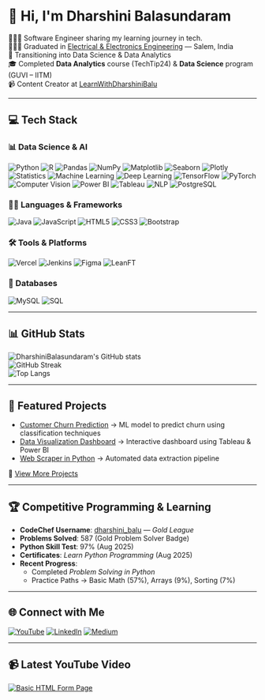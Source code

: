 # 👋 Hi, I'm Dharshini Balasundaram  

👩🏻‍💻 Software Engineer sharing my learning journey in tech.  
👩🏻‍🎓 Graduated in [Electrical & Electronics Engineering](https://avsenggcollege.ac.in/) — Salem, India  
💭 Transitioning into Data Science & Data Analytics  
🎓 Completed **Data Analytics** course (TechTip24) & **Data Science** program (GUVI – IITM)  
📹 Content Creator at [LearnWithDharshiniBalu](https://youtube.com/@LearnWithDharshiniBalu)  

---

## 💻 Tech Stack

### 📊 Data Science & AI
![Python](https://img.shields.io/badge/Python-%233776AB.svg?style=for-the-badge&logo=python&logoColor=white)
![R](https://img.shields.io/badge/R-%23276DC3.svg?style=for-the-badge&logo=r&logoColor=white)
![Pandas](https://img.shields.io/badge/Pandas-%23150458.svg?style=for-the-badge&logo=pandas&logoColor=white)
![NumPy](https://img.shields.io/badge/NumPy-%23013243.svg?style=for-the-badge&logo=numpy&logoColor=white)
![Matplotlib](https://img.shields.io/badge/Matplotlib-%2345589A.svg?style=for-the-badge&logo=plotly&logoColor=white)
![Seaborn](https://img.shields.io/badge/Seaborn-%2345589A.svg?style=for-the-badge&logo=plotly&logoColor=white)
![Plotly](https://img.shields.io/badge/Plotly-%2345589A.svg?style=for-the-badge&logo=plotly&logoColor=white)
![Statistics](https://img.shields.io/badge/Statistics-%239C27B0.svg?style=for-the-badge&logo=databricks&logoColor=white)
![Machine Learning](https://img.shields.io/badge/Machine%20Learning-%23009688.svg?style=for-the-badge&logo=tensorflow&logoColor=white)
![Deep Learning](https://img.shields.io/badge/Deep%20Learning-%23FF6F00.svg?style=for-the-badge&logo=pytorch&logoColor=white)
![TensorFlow](https://img.shields.io/badge/TensorFlow-%23FF6F00.svg?style=for-the-badge&logo=tensorflow&logoColor=white)
![PyTorch](https://img.shields.io/badge/PyTorch-%23EE4C2C.svg?style=for-the-badge&logo=pytorch&logoColor=white)
![Computer Vision](https://img.shields.io/badge/Computer%20Vision-%2300BCD4.svg?style=for-the-badge&logo=opencv&logoColor=white)
![Power BI](https://img.shields.io/badge/Power%20BI-%23F2C811.svg?style=for-the-badge&logo=powerbi&logoColor=black)
![Tableau](https://img.shields.io/badge/Tableau-%23448AFF.svg?style=for-the-badge&logo=tableau&logoColor=white)
![NLP](https://img.shields.io/badge/NLP-%23FF6F00.svg?style=for-the-badge&logo=nlp&logoColor=white)
![PostgreSQL](https://img.shields.io/badge/Postgresql-%23150458.svg?style=for-the-badge&logo=postgresql&logoColor=white)

### 🧑‍💻 Languages & Frameworks
![Java](https://img.shields.io/badge/Java-%23ED8B00.svg?style=for-the-badge&logo=openjdk&logoColor=white)
![JavaScript](https://img.shields.io/badge/JavaScript-%23F7DF1E.svg?style=for-the-badge&logo=javascript&logoColor=black)
![HTML5](https://img.shields.io/badge/HTML5-%23E34F26.svg?style=for-the-badge&logo=html5&logoColor=white)
![CSS3](https://img.shields.io/badge/CSS3-%231572B6.svg?style=for-the-badge&logo=css3&logoColor=white)
![Bootstrap](https://img.shields.io/badge/Bootstrap-%238511FA.svg?style=for-the-badge&logo=bootstrap&logoColor=white)

### 🛠️ Tools & Platforms
![Vercel](https://img.shields.io/badge/Vercel-%23000000.svg?style=for-the-badge&logo=vercel&logoColor=white)
![Jenkins](https://img.shields.io/badge/Jenkins-%232C5263.svg?style=for-the-badge&logo=jenkins&logoColor=white)
![Figma](https://img.shields.io/badge/Figma-%23F24E1E.svg?style=for-the-badge&logo=figma&logoColor=white)
![LeanFT](https://img.shields.io/badge/LeanFT-%23FF6F61.svg?style=for-the-badge&logo=testcafe&logoColor=white)

### 🧮 Databases
![MySQL](https://img.shields.io/badge/MySQL-%2300f.svg?style=for-the-badge&logo=mysql&logoColor=white)
![SQL](https://img.shields.io/badge/SQL-%23E38C00.svg?style=for-the-badge&logo=sqlite&logoColor=white)

---

## 📊 GitHub Stats
![DharshiniBalasundaram's GitHub stats](https://github-readme-stats.vercel.app/api?username=dharshinibalasundaram1997&show_icons=true&theme=radical)  
![GitHub Streak](https://github-readme-streak-stats.herokuapp.com/?user=DharshiniBalasundaram1997&theme=dark&hide_border=false)  
![Top Langs](https://github-readme-stats.vercel.app/api/top-langs/?username=dharshinibalasundaram1997&layout=compact&theme=radical)

---

## 🚀 Featured Projects
- [Customer Churn Prediction](#) → ML model to predict churn using classification techniques  
- [Data Visualization Dashboard](#) → Interactive dashboard using Tableau & Power BI  
- [Web Scraper in Python](#) → Automated data extraction pipeline  

📁 [View More Projects](https://dharshinibalasundaram.notion.site/My-Projects-3dc431a9abcb40778e3c2025f0e401cd?pvs=4)

---

## 🏆 Competitive Programming & Learning

- **CodeChef Username**: [dharshini_balu](https://www.codechef.com/users/dharshini_balu) — *Gold League*  
- **Problems Solved**: 587 (Gold Problem Solver Badge)  
- **Python Skill Test**: 97% (Aug 2025)  
- **Certificates**: *Learn Python Programming* (Aug 2025)  
- **Recent Progress**:  
  - Completed *Problem Solving in Python*  
  - Practice Paths → Basic Math (57%), Arrays (9%), Sorting (7%)  

---

## 🌐 Connect with Me
[![YouTube](https://img.shields.io/badge/YouTube-%23FF0000.svg?logo=YouTube&logoColor=white)](https://youtube.com/@LearnWithDharshiniBalu)
[![LinkedIn](https://img.shields.io/badge/LinkedIn-blue?style=for-the-badge&logo=linkedin&logoColor=white)](https://linkedin.com/in/dharshinibalasundaram)
[![Medium](https://img.shields.io/badge/Medium-%23000000.svg?style=for-the-badge&logo=medium&logoColor=white)](https://dharshinibalasundaram.medium.com/)

---

## 📹 Latest YouTube Video
[![Basic HTML Form Page](https://ytcards.demolab.com/?id=10D2F7qCTh0&title=Basic+HTML+Form+Page&lang=en&timestamp=1714156200&background_color=%230d1117&title_color=%23ffffff&stats_color=%23dedede&max_title_lines=1&width=300&border_radius=5&duration=59 "Basic HTML Form Page")](https://youtu.be/10D2F7qCTh0?si=ulDn1Y-jKn6bCHOp)

<!-- Proudly created with GPRM ( https://gprm.itsvg.in ) -->
